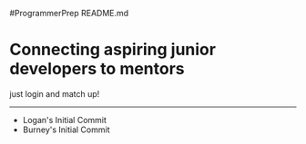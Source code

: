 #ProgrammerPrep README.md

# Connecting aspiring junior developers to mentors

just login and match up!

---


- Logan's Initial Commit
- Burney's Initial Commit

